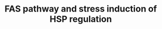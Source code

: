 ---
annotations:
- id: PW:0000681
  parent: regulatory pathway
  type: Pathway Ontology
  value: FasL mediated signaling pathway
authors:
- MaintBot
- Thomas
- Khanspers
- Christine Chichester
- Egonw
- L Dupuis
- Eweitz
citedin: ''
communities: []
description: 'This pathway describes the Fas induced apoptosis and interplay with
  Hsp27 in response to stress.  More info: [BioCarta](http://www.biocarta.com/pathfiles/h_hsp27Pathway.asp).'
last-edited: 2025-03-04
ndex: null
organisms:
- Gallus gallus
redirect_from:
- /index.php/Pathway:WP788
- /instance/WP788
- /instance/WP788_r137204
revision: r137204
schema-jsonld:
- '@context': https://schema.org/
  '@id': https://wikipathways.github.io/pathways/WP788.html
  '@type': Dataset
  creator:
    '@type': Organization
    name: WikiPathways
  description: 'This pathway describes the Fas induced apoptosis and interplay with
    Hsp27 in response to stress.  More info: [BioCarta](http://www.biocarta.com/pathfiles/h_hsp27Pathway.asp).'
  keywords:
  - APAF1
  - ARHGDIB
  - BCL2
  - CASP10
  - CASP3
  - CASP6
  - CASP7
  - CASP8
  - CASP9
  - CFLAR
  - CYCS
  - Ceramide
  - DFFA
  - DFFB
  - FADD
  - FAF1
  - FAS
  - FASLG
  - Glutathione
  - HSPB1
  - JUN
  - LMNA
  - LMNB1
  - LMNB2
  - MAP2K4
  - MAP3K1
  - MAP3K7
  - MAPK8
  - MAPKAPK2
  - MAPKAPK3
  - PAK1
  - PAK2
  - PARP1
  - PRKDC
  - Phosphate
  - RB1
  - RIPK2
  - SPTAN1
  license: CC0
  name: FAS pathway and stress induction of HSP regulation
seo: CreativeWork
title: FAS pathway and stress induction of HSP regulation
wpid: WP788
---